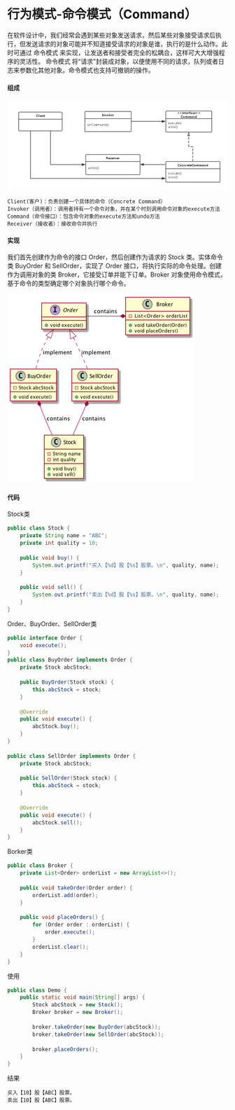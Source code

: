 # 行为模式-命令模式（Command）
在软件设计中，我们经常会遇到某些对象发送请求，然后某些对象接受请求后执行，但发送请求的对象可能并不知道接受请求的对象是谁，执行的是什么动作。此时可通过 命令模式 来实现，让发送者和接受者完全的松耦合，这样可大大增强程序的灵活性。
命令模式 将“请求”封装成对象，以便使用不同的请求，队列或者日志来参数化其他对象。命令模式也支持可撤销的操作。
#### 组成
![](../../resources/command_1.jpg)
```
Client(客户)：负责创建一个具体的命令（Concrete Command）
Invoker（调用者）：调用者持有一个命令对象，并在某个时刻调用命令对象的execute方法
Command（命令接口）：包含命令对象的execute方法和undo方法
Receiver（接收者）：接收命令并执行
```
#### 实现
我们首先创建作为命令的接口 Order，然后创建作为请求的 Stock 类。实体命令类 BuyOrder 和 SellOrder，实现了 Order 接口，将执行实际的命令处理。创建作为调用对象的类 Broker，它接受订单并能下订单。Broker 对象使用命令模式，基于命令的类型确定哪个对象执行哪个命令。

![](../../resources/command.png)

#### 代码
Stock类
```java
public class Stock {
    private String name = "ABC";
    private int quality = 10;

    public void buy() {
        System.out.printf("买入【%d】股【%s】股票。\n", quality, name);
    }

    public void sell() {
        System.out.printf("卖出【%d】股【%s】股票。\n", quality, name);
    }
}
```
Order、BuyOrder、SellOrder类
```java
public interface Order {
    void execute();
}
public class BuyOrder implements Order {
    private Stock abcStock;

    public BuyOrder(Stock stock) {
        this.abcStock = stock;
    }

    @Override
    public void execute() {
        abcStock.buy();
    }
}

public class SellOrder implements Order {
    private Stock abcStock;

    public SellOrder(Stock stock) {
        this.abcStock = stock;
    }

    @Override
    public void execute() {
        abcStock.sell();
    }
}
```
Borker类
```java
public class Broker {
    private List<Order> orderList = new ArrayList<>();

    public void takeOrder(Order order) {
        orderList.add(order);
    }

    public void placeOrders() {
        for (Order order : orderList) {
            order.execute();
        }
        orderList.clear();
    }
}
```

使用
```java
public class Demo {
    public static void main(String[] args) {
        Stock abcStock = new Stock();
        Broker broker = new Broker();

        broker.takeOrder(new BuyOrder(abcStock));
        broker.takeOrder(new SellOrder(abcStock));

        broker.placeOrders();
    }
}
```
结果
```
买入【10】股【ABC】股票。
卖出【10】股【ABC】股票。
```
